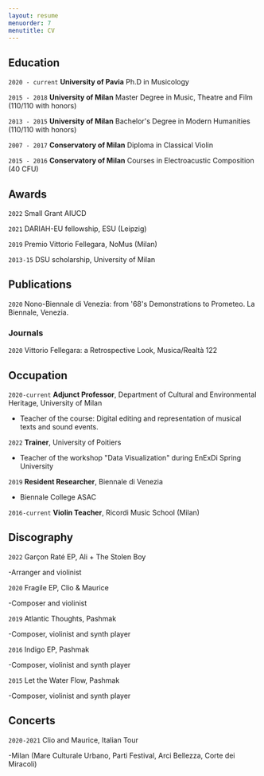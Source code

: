 ```yaml
---
layout: resume
menuorder: 7
menutitle: CV
---
```


## Education

`2020 - current`
__University of Pavia__
Ph.D in Musicology

`2015 - 2018`
__University of Milan__
Master Degree in Music, Theatre and Film (110/110 with honors)

`2013 - 2015`
__University of Milan__
Bachelor's Degree in Modern Humanities (110/110 with honors)


`2007 - 2017`
__Conservatory of Milan__
Diploma in Classical Violin

`2015 - 2016`
__Conservatory of Milan__
Courses in Electroacustic Composition (40 CFU)

## Awards

`2022`
Small Grant AIUCD 

`2021`
DARIAH-EU fellowship, ESU (Leipzig)

`2019`
Premio Vittorio Fellegara, NoMus (Milan)

`2013-15`
DSU scholarship, University of Milan

## Publications

`2020`
Nono-Biennale di Venezia: from '68's Demonstrations to Prometeo. La Biennale, Venezia.

### Journals

`2020`
Vittorio Fellegara: a Retrospective Look, Musica/Realtà 122

## Occupation

`2020-current`
__Adjunct Professor__, Department of Cultural and Environmental Heritage, University of Milan

- Teacher of the course: Digital editing and representation of musical texts and sound events.


`2022`
__Trainer__, University of Poitiers

- Teacher of the workshop "Data Visualization"
during EnExDi Spring University

`2019`
__Resident Researcher__, Biennale di Venezia

- Biennale College ASAC

`2016-current`
__Violin Teacher__, Ricordi Music School (Milan)

## Discography

`2022`
Garçon Raté EP, Ali + The Stolen Boy

-Arranger and violinist

`2020`
Fragile EP, Clio & Maurice

-Composer and violinist

`2019`
Atlantic Thoughts, Pashmak

-Composer, violinist and synth player

`2016`
Indigo EP, Pashmak

-Composer, violinist and synth player

`2015`
Let the Water Flow, Pashmak

-Composer, violinist and synth player

## Concerts

`2020-2021`
Clio and Maurice, Italian Tour

-Milan (Mare Culturale Urbano, Parti Festival, Arci Bellezza, Corte dei Miracoli)

<!-- ### Footer

Last updated: May 2013 -->
